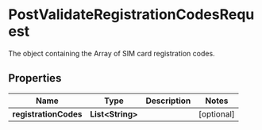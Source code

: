 

# PostValidateRegistrationCodesRequest

The object containing the Array of SIM card registration codes.

## Properties

| Name | Type | Description | Notes |
|------------ | ------------- | ------------- | -------------|
|**registrationCodes** | **List&lt;String&gt;** |  |  [optional] |



